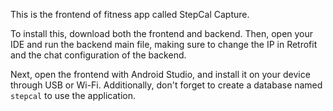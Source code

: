This is the frontend of fitness app called StepCal Capture.

To install this, download both the frontend and backend. Then, open your IDE and run the backend main file, making sure to change the IP in Retrofit and the chat configuration of the backend.

Next, open the frontend with Android Studio, and install it on your device through USB or Wi-Fi. Additionally, don't forget to create a database named `stepcal` to use the application.
